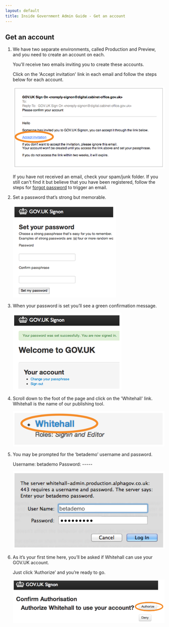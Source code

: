 ```yaml
---
layout: default
title: Inside Government Admin Guide - Get an account
---
```


## Get an account

1. We have two separate environments, called Production and Preview, and you need to create an account on each.

   You'll receive two emails inviting you to create these accounts.

   Click on the 'Accept invitation' link in each email and follow the steps below for each account.

   ![Get an account](get-an-account.png)
   
   If you have not received an email, check your spam/junk folder. If you still can't find it but believe that you have been registered, follow the steps for [forgot password](http://alphagov.github.io/inside-government-admin-guide/your-account/forgot-your-password.html) to trigger an email. 

2. Set a password that’s strong but memorable.

   ![Get an account 2](get-an-account-2.png)

3. When your password is set you’ll see a green confirmation message.

   ![Get an account 3](get-an-account-3.png)

4. Scroll down to the foot of the page and click on the 'Whitehall' link. Whitehall is the name of our publishing tool.

   ![Get an account 4](get-an-account-4.png)

5. You may be prompted for the ‘betademo’ username and password.

   Username: betademo
   Password: -----

   ![Get an account 5](get-an-account-5.png)

6. As it’s your first time here, you’ll be asked if Whitehall can use your GOV.UK account.

   Just click ‘Authorize’ and you’re ready to go.

   ![Get an account 6](get-an-account-6.png)
